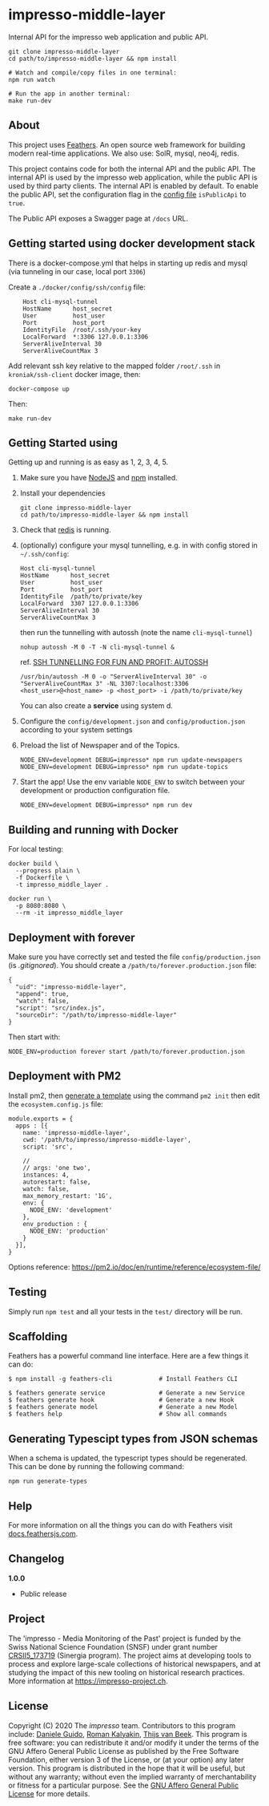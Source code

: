 # impresso-middle-layer

Internal API for the impresso web application and public API.

```shell
git clone impresso-middle-layer
cd path/to/impresso-middle-layer && npm install

# Watch and compile/copy files in one terminal:
npm run watch

# Run the app in another terminal:
make run-dev
```

## About

This project uses [Feathers](http://feathersjs.com). An open source web framework for building modern real-time applications.
We also use: SolR, mysql, neo4j, redis.

This project contains code for both the internal API and the public API. The internal API is used by the impresso web application, while the public API is used by third party clients. The internal API is enabled by default. To enable the public API, set the configuration flag in the [config file](config/default.json) `isPublicApi` to `true`.

The Public API exposes a Swagger page at `/docs` URL.

## Getting started using docker development stack

There is a docker-compose.yml that helps in starting up redis and mysql (via tunneling in our case, local port `3306`)

Create a `./docker/config/ssh/config` file:

```
    Host cli-mysql-tunnel
    HostName      host_secret
    User          host_user
    Port          host_port
    IdentityFile  /root/.ssh/your-key
    LocalForward  *:3306 127.0.0.1:3306
    ServerAliveInterval 30
    ServerAliveCountMax 3
```

Add relevant ssh key relative to the mapped folder `/root/.ssh` in `kroniak/ssh-client` docker image, then:

```
docker-compose up
```

Then:

```
make run-dev
```

## Getting Started using

Getting up and running is as easy as 1, 2, 3, 4, 5.

1. Make sure you have [NodeJS](https://nodejs.org/) and [npm](https://www.npmjs.com/) installed.
1. Install your dependencies

   ```
   git clone impresso-middle-layer
   cd path/to/impresso-middle-layer && npm install
   ```

1. Check that [redis](https://redis.io) is running.
1. (optionally) configure your mysql tunnelling, e.g. in with config stored in `~/.ssh/config`:

   ```
   Host cli-mysql-tunnel
   HostName      host_secret
   User          host_user
   Port          host_port
   IdentityFile  /path/to/private/key
   LocalForward  3307 127.0.0.1:3306
   ServerAliveInterval 30
   ServerAliveCountMax 3
   ```

   then run the tunnelling with autossh (note the name `cli-mysql-tunnel`)

   ```
   nohup autossh -M 0 -T -N cli-mysql-tunnel &
   ```

   ref. [SSH TUNNELLING FOR FUN AND PROFIT: AUTOSSH](https://www.everythingcli.org/ssh-tunnelling-for-fun-and-profit-autossh/)

   ```
   /usr/bin/autossh -M 0 -o "ServerAliveInterval 30" -o "ServerAliveCountMax 3" -NL 3307:localhost:3306 <host_user>@<host_name> -p <host_port> -i /path/to/private/key
   ```

   You can also create a **service** using system d.

1. Configure the `config/development.json` and `config/production.json` according to your system settings
1. Preload the list of Newspaper and of the Topics.
   ```
   NODE_ENV=development DEBUG=impresso* npm run update-newspapers
   NODE_ENV=development DEBUG=impresso* npm run update-topics
   ```
1. Start the app! Use the env variable `NODE_ENV` to switch between your development or production configuration file.
   ```
   NODE_ENV=development DEBUG=impresso* npm run dev
   ```


## Building and running with Docker

For local testing:

```shell
docker build \
  --progress plain \
  -f Dockerfile \
  -t impresso_middle_layer .
```

```shell
docker run \
  -p 8080:8080 \
  --rm -it impresso_middle_layer
```

## Deployment with forever

Make sure you have correctly set and tested the file `config/production.json` (is _.gitignored_).
You should create a `/path/to/forever.production.json` file:

```
{
  "uid": "impresso-middle-layer",
  "append": true,
  "watch": false,
  "script": "src/index.js",
  "sourceDir": "/path/to/impresso-middle-layer"
}
```

Then start with:

```
NODE_ENV=production forever start /path/to/forever.production.json
```

## Deployment with PM2

Install pm2, then [generate a template](https://pm2.io/doc/en/runtime/guide/ecosystem-file)
using the command `pm2 init` then edit the `ecosystem.config.js` file:

```
module.exports = {
  apps : [{
    name: 'impresso-middle-layer',
    cwd: '/path/to/impresso/impresso-middle-layer',
    script: 'src',

    //
    // args: 'one two',
    instances: 4,
    autorestart: false,
    watch: false,
    max_memory_restart: '1G',
    env: {
      NODE_ENV: 'development'
    },
    env_production : {
      NODE_ENV: 'production'
    }
  }],
}
```

Options reference: https://pm2.io/doc/en/runtime/reference/ecosystem-file/

## Testing

Simply run `npm test` and all your tests in the `test/` directory will be run.

## Scaffolding

Feathers has a powerful command line interface. Here are a few things it can do:

```
$ npm install -g feathers-cli             # Install Feathers CLI

$ feathers generate service               # Generate a new Service
$ feathers generate hook                  # Generate a new Hook
$ feathers generate model                 # Generate a new Model
$ feathers help                           # Show all commands
```

## Generating Typescipt types from JSON schemas

When a schema is updated, the typescript types should be regenerated. This can be done by running the following command:

```
npm run generate-types
```

## Help

For more information on all the things you can do with Feathers visit [docs.feathersjs.com](http://docs.feathersjs.com).

## Changelog

**1.0.0**

- Public release

## Project

The 'impresso - Media Monitoring of the Past' project is funded by the Swiss National Science Foundation (SNSF) under grant number [CRSII5_173719](http://p3.snf.ch/project-173719) (Sinergia program). The project aims at developing tools to process and explore large-scale collections of historical newspapers, and at studying the impact of this new tooling on historical research practices. More information at https://impresso-project.ch.

## License

Copyright (C) 2020 The _impresso_ team. Contributors to this program include: [Daniele Guido](https://github.com/danieleguido), [Roman Kalyakin](https://github.com/theorm), [Thijs van Beek](https://github.com/tvanbeek).
This program is free software: you can redistribute it and/or modify it under the terms of the GNU Affero General Public License as published by the Free Software Foundation, either version 3 of the License, or (at your option) any later version.
This program is distributed in the hope that it will be useful, but without any warranty; without even the implied warranty of merchantability or fitness for a particular purpose. See the [GNU Affero General Public License](https://github.com/impresso/impresso-middle-layer/blob/master/LICENSE) for more details.
